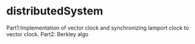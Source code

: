 # distributedSystem
Part1:Implementation of vector clock and synchronizing lamport clock to vector clock. Part2: Berkley algo 
